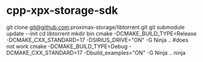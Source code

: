 # cpp-xpx-storage-sdk

git clone git@github.com:proximax-storage/libtorrent.git
git submodule update --init
cd libtorrent
mkdir bin
cmake -DCMAKE_BUILD_TYPE=Release -DCMAKE_CXX_STANDARD=17 -DSIRIUS_DRIVE="ON" -G Ninja ..
#does not work cmake -DCMAKE_BUILD_TYPE=Debug -DCMAKE_CXX_STANDARD=17 -Dbuild_examples="ON" -G Ninja ..
ninja
